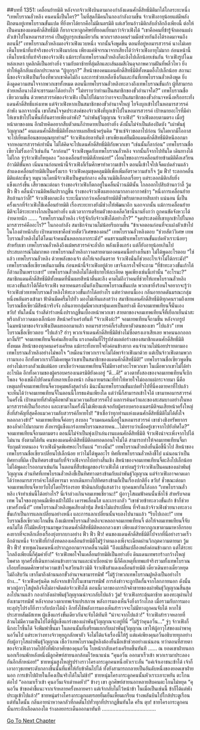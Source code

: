 ##บทที่ 1351: เคลื่อนย้ายมิติ
หลังจากจ้าวเฟิงบินตามกองกำลังแดนศักดิ์สิทธิ์มิติมาได้ไกลระยะหนึ่ง
“เทพโบราณลั่วหลิง คนคนนี้เป็นใคร?”
ในที่สุดก็มีคนในกองกำลังถามขึ้น
จ้าวเฟิงอายุน้อยแต่มีพลังฝึกตนอยู่เทพโบราณขั้นแปด ที่ยิ่งหาได้ยากคือไม่มีเนตรมิติ แต่เสวียนอ้าวมิติกลับล้ำลึกถึงเพียงนี้
ต่อให้เป็นคนของแดนศักดิ์สิทธิ์มิติ ก็ยากจะหาลูกศิษย์ที่ยอดเยี่ยมกว่าจ้าวเฟิงได้
“เขาคือคนที่ข้ารู้จักตอนแฝงตัวเข้าไปในหอมารสวรรค์ เป็นผู้บุกรุกเช่นเดียวกัน พวกเราสองคนร่วมมือช่วยกันถึงได้รอดมาจนถึงตอนนี้!”
เทพโบราณลั่วหลิงมองจ้าวเฟิงแวบหนึ่ง จากนั้นจึงพูดขึ้น
ตอนที่อยู่หอมารสวรรค์ นางไม่เคยเห็นใบหน้าที่แท้จริงของจ้าวเฟิงมาก่อน เพียงแค่พิจารณาจากเสียงได้ว่าจ้าวเฟิงอายุไม่มาก
ก่อนหน้านี้เห็นใบหน้าที่แท้จริงของจ้าวเฟิง แม้กระทั่งเทพโบราณลั่วหลิงก็ตะลึงไปเล็กน้อยเช่นกัน
จ้าวเฟิงรูปโฉมหล่อเหลา บุคลิกดีเป็นอย่างยิ่ง รวมกับตาซ้ายที่ลุ่มลึกและเส้นผมสีเงินดุจภาพความฝันที่พลิ้วไหว ยิ่งทำให้ดูลึกลับแปลกประหลาด
“ผู้บุกรุก?”
สีหน้าของคนแดนศักดิ์สิทธิ์มิติทั้งหมดอึ้งไปเล็กน้อย
สถานะนี้ของจ้าวเฟิงเป็นเรื่องที่พวกเขาคิดไม่ถึง
และการช่วยเหลือซึ่งกันและกันที่เทพโบราณลั่วหลิงพูด ยิ่งดึงดูดความสนใจจากพวกเขาทั้งหมด
ตอนนี้เทพโบราณลั่วหลิงทะลวงถึงเทพโบราณขั้นเก้า ผู้ที่สามารถช่วยเหลือนางได้จะธรรมดาได้อย่างไร
“ไม่ทราบว่าท่านเป็นสมาชิกของขั้วอำนาจใด?”
เทพโบราณชื่อเซียวถามขึ้น
ด้วยพรสวรรค์ของจ้าวเฟิง เป็นไปได้มากว่าอาจจะเป็นสมาชิกของขั้วอำนาจหนึ่งหรือกระทั่งแดนศักดิ์สิทธิ์แห่งเทพ
แต่จ้าวเฟิงหากเป็นสมาชิกของขั้วอำนาจใหญ่ ไยจึงบุกเข้าไปในหอมารสวรรค์ลำพัง
นอกจากนั้น เขาก็สนใจจุดประสงค์ของจ้าวเฟิงที่บุกเข้าไปในหอมารสวรรค์
เป้าหมายอะไรที่มีค่าให้เขาเข้าไปในพื้นที่อันตรายเพียงลำพัง?
“เผ่าพันธุ์วิญญาณ จ้าวเฟิง!”
จ้าวเฟิงตอบตามตรง
เมื่อรู้หน้าตาของตน อีกฝ่ายคิดอยากสืบตัวตนก็ง่ายดายเป็นอย่างยิ่ง ดังนั้นไม่จำเป็นต้องปิดบัง
“เผ่าพันธุ์วิญญาณ!”
คนแดนศักดิ์สิทธิ์มิติทั้งหลายเผยสีหน้าครุ่นคิด
“ข้าแซ่จ้าวขอลาไปก่อน วันใดหากมีโอกาสจะไปเยี่ยมเยือนขอบคุณทุกท่าน!”
จ้าวเฟิงเอ่ยลาทันที
เขาเพียงแค่ยืมมือแดนศักดิ์สิทธิ์มิติหนีออกมาจากหอมารสวรรค์เท่านั้น ไม่ได้คิดจะไปแดนศักดิ์สิทธิ์มิติกับพวกเขา
“เช่นนั้นก็ลาก่อน”
เทพโบราณชื่อเซียวไม่รั้งเอาไว้เช่นกัน
“ลาก่อน!”
จ้าวเฟิงพูดกับเทพโบราณลั่วหลิง จากนั้นก็จากไปทันใด
เดินทางได้ไม่ไกล จู่ๆจ้าวเฟิงก็หยุดลง
“ลองเคลื่อนย้ายมิติสักหน่อย!”
เงื่อนไขของการเคลื่อนย้ายข้ามมิติคือเสวียนอ้าวมิติขั้นหก เนิ่นนานก่อนหน้านี้จ้าวเฟิงก็เริ่มศึกษาทำความเข้าใจ ตอนนี้เข้าใจไปเจ็ดแปดส่วนแล้ว
สำแดงเคลื่อนย้ายมิติเป็นครั้งแรก จ้าวเฟิงคลุมชุดคลุมมิติเพื่อเพิ่มอัตราความสำเร็จ
วู้ม ฟิ้ว!
ระลอกคลื่นมิติแต่ละชั้นๆ หมุนวนโดยมีจ้าวเฟิงเป็นศูนย์กลาง
คลื่นวนมิติเล็กลงเรื่อยๆ แต่ระลอกมิติกลับยิ่งแข็งแกร่งขึ้น
เสี้ยวขณะต่อมา ร่างของจ้าวเฟิงก็ตกอยู่ในคลื่นน้ำวนมิตินั้น
ไกลออกไปสิบล้านกว่าลี้
วู้ม ฟิ้ว ฟิ้ว
คลื่นน้ำวนมิติพลันปรากฏขึ้น ร่างของจ้าวเฟิงเผยออกมากลางอากาศช้าๆ
“หนึ่งการเคลื่อนย้าย สิบล้านกว่าลี้!”
จ้าวเฟิงตกตะลึง ระยะนี้มากกว่าเคลื่อนย้ายมิติชั่วพริบตาหลายสิบเท่า
แน่นอน นี่เป็นครั้งแรกที่จ้าวเฟิงใช้เคลื่อนย้ายมิติ เรื่องระยะทางยังมีช่วงให้พัฒนาอีก
นอกจากนั้น แม้การเคลื่อนย้ายมิติจะได้ระยะทางไกลเป็นอย่างยิ่ง แต่เวลาการเตรียมตัวของเคล็ดวิชานี้นานยิ่งกว่า ถูกคนขัดจังหวะได้ง่ายดายนัก
……
“เทพโบราณลั่วหลิง เจ้ารู้จักกับจ้าวเฟิงได้อย่างไร?”
“จุดประสงค์ที่เขาบุกเข้าไปในหอมารสวรรค์คืออะไร?”
ในกองกำลัง สมาชิกจำนวนไม่น้อยรีบถามขึ้น
“ข้าเจอตอนก่อนที่จะแฝงตัวเข้าไปในโถงตำหนักลับ เป้าหมายเขาคือช่วยสัตว์วิเศษของตน!”
เทพโบราณลั่วหลิงตอบ
“ช่วยสัตว์วิเศษ เทพโบราณลั่วหลิงไม่ได้โดนเจ้าคนนั้นหลอกเอากระมัง!”
คนชราผมฟ้าเทพโบราณขั้นแปดหัวเราะน้อยๆ
สำหรับเขา เทพโบราณลั่วหลิงถึงแม้พรสวรรค์จะล้ำลึก พลังแข็งแกร่ง แต่ก็ยังอายุน้อยเกินไป ประสบการณ์ไม่มากพอ
เทพโบราณลั่วหลิงกวาดสายตามองคนคนนี้อย่างเย็นชา ไม่ได้พูดอะไรตอบ
“ใช่แล้ว เทพโบราณลั่วหลิง ด้วยพลังของเจ้า ต่อให้เจออันตราย จ้าวเฟิงนั่นก็ช่วยอะไรเจ้าไม่ได้กระมัง!”
เทพโบราณชื่อเซียวพลันถามขึ้น
ก่อนหน้านี้จ้าวเฟิงอยู่ด้วย เขาจึงเกรงใจที่จะถาม
“ที่ข้าทะลวงขั้นเก้าได้ก็ล้วนเป็นเพราะเขา!”
เทพโบราณลั่วหลิงไม่ได้อธิบายให้ละเอียด พูดเพียงเช่นนี้เท่านั้น
“อะไรนะ?”
สมาชิกแดนศักดิ์สิทธิ์มิติทั้งหมดที่นั่นเผยสีหน้าตื่นตะลึง
คาดไม่ถึงว่าคนที่ช่วยให้เทพโบราณลั่วหลิงทะลวงขั้นเก้าได้ก็คือจ้าวเฟิง
หลายคนตรงนั้นยังเป็นเทพโบราณขั้นแปด พวกเขายิ่งร้อนใจอยากจะรู้ว่าจ้าวเฟิงช่วยเทพโบราณลั่วหลิงให้ทะลวงขั้นเก้าได้อย่างไร
แต่ทว่าตอนนี้เอง กลิ่นอายกดดันมรณะกลุ่มหนึ่งพลันตรงเข้ามา ฟ้าดินมืดครึ้มไปทั่ว มองไม่เห็นแสงสว่าง
สมาชิกแดนศักดิ์สิทธิ์มิติทุกคนรวมถึงเทพโบราณชื่อเซียวมีสีหน้าจริงจัง
กลิ่นอายกลุ่มนี้พวกเขาคุ้นเคยเป็นอย่างดี คือจอมเทพเทียนจี้นั่นเอง
ขวับ!
ทันใดนั้น ร่างสีดำร่างหนึ่งปรากฏขึ้นเบื้องหน้าพวกเขา
สายตาของจอมเทพเทียนจี้ที่เยือกเย็นน่าสะพรึงกลัวกวาดมองเล็กน้อย สีหน้าคร่ำเคร่งทันที
“จ้าวเฟิงล่ะ?”
จอมเทพเทียนจี้ถามขึ้น
หลังจากรูปโฉมหน้าตาของจ้าวเฟิงเปิดเผยออกมาแล้ว หอมารสวรรค์ก็เร่งสืบหาตัวตนของเขา
“ไปแล้ว”
เทพโบราณชื่อเซียวตอบ
“ไปแล้ว? ฮ่าๆ พวกเจ้าแดนศักดิ์สิทธิ์มิติช่างไม่ซื่อตรงเอาเสียเลย พาคนนอกออกมางั้นรึ!”
จอมเทพเทียนจี้แค่นเสียงเย็น แรงกดดันที่ไร้รูปส่งผลต่อร่างของสมาชิกแดนศักดิ์สิทธิ์มิติทั้งหมด
สีหน้าของทุกคนเคร่งเครียด แม้กระทั่งหายใจยังค่อนข้างยาก คนจำนวนไม่น้อยปรายตามองเทพโบราณลั่วหลิงอย่างไม่พอใจ
“เหมือนว่าพวกเราจะไม่ได้พาจ้าวเฟิงมาด้วย แต่เป็นจ้าวเฟิงตามพวกเรามาเอง อีกทั้งพวกเราก็ไม่เคยพูดว่าเขาเป็นสมาชิกของแดนศักดิ์สิทธิ์มิติ!”
เทพโบราณชื่อเซียวพูดขึ้นอย่างไม่เกรงกลัวแม้แต่น้อย
เขาเชื่อว่าจอมเทพเทียนจี้ไม่มีทางทำอะไรพวกเขา
ในเมื่อพวกเขาไม่ได้ทำอะไรผิด อีกทั้งความของผู้ครอบครองเนตรมิติยังคงอยู่
“ดี...ดี!”
ดวงตาทั้งสองของจอมเทพเทียนจี้เบิกโพลง จ้องเขม็งไปยังคนทั้งหลายเบื้องหน้า กลิ่นอายมรณะที่ทำให้หายใจไม่ออกแผ่กระจายมา
นี่คือเหตุผลที่จอมเทพเทียนจี้ควบคุมพลังสุดกำลัง มิฉะนั้นเทพโบราณขั้นแปดทั่วไปที่นี่คงตายคาที่ไปแล้ว
จะเห็นได้ว่าจอมเทพเทียนจี้ในตอนนี้โกรธแค้นเพียงใด
แต่ว่านี่ก็สามารถเข้าใจได้ เขามาหอมารสวรรค์ในครั้งนี้ เป้าหมายที่สำคัญคือพาตัวแมวความลับสวรรค์ไป ผลการค้นคว้าและของสะสมบางอย่างในหอมารสวรรค์เป็นเรื่องรอง
และเขามาในครั้งนี้ไม่เพียงแต่เจอกับผู้ครอบครองเนตรมิติจนเสียหน้าครั้งใหญ่
สิ่งที่สำคัญที่สุดคือแมวความลับสวรรค์ก็หายไป!
“ข้าเชื่อว่าทุกท่านแห่งแดนศักดิ์สิทธิ์มิติไม่ได้ตั้งใจหลอกลวงข้า!”
จอมเทพเทียนจี้ค่อยๆ สงบลง
“ยามคนคนนี้อยู่ในหอมารสวรรค์ เขาช่วงชิงทรัพยากรของล้ำค่าไปมากมาย สังหารผู้แข็งแกร่งเทพโบราณหลายคน...ไม่ทราบว่าเมื่อครู่เขาจากไปยังทิศใด?”
จอมเทพเทียนจี้ถามตามตรง
ตอนนี้ไม่จำเป็นพุ่งเป้าเล่นงานแดนศักดิ์สิทธิ์มิติ
จ้าวเฟิงน่าจะเพิ่งจากไปได้ไม่นาน ยังตามได้ทัน
คนของแดนศักดิสิทธิ์มิติอดทอดถอนใจไม่ได้
สามารถทำให้จอมเทพเทียนจี้มาจับกุมด้วยตนเอง จ้าวเฟิงมีจุดพิเศษอะไรกันแน่
“ทางนั้น!”
เทพโบราณลั่วหลิงยื่นมือชี้นิ้วไป
สีหน้าของเทพโบราณชื่อเซียวเปลี่ยนไปเล็กน้อย ทว่าไม่ได้พูดอะไร
ทิศที่เทพโบราณลั่วหลิงชี้ไป แน่นอนว่าเป็นทิศทางที่ผิด เป็นทิศตรงข้ามกับที่จ้าวเฟิงจากไปอย่างสิ้นเชิง
สีหน้าของจอมเทพเทียนจี้ตะลึงไปเล็กน้อย ไม่ได้พูดอะไรออกมาเช่นกัน
ในตอนที่สืบข้อมูลของจ้าวเฟิงได้ เขาย่อมรู้ว่าจ้าวเฟิงเป็นคนของเผ่าพันธุ์วิญญาณ ส่วนทิศที่เทพโบรณลั่วหลิงชี้เป็นทิศทางตรงข้ามกับเผ่าพันธุ์วิญญาณ
แต่จ้าวเฟิงอาจคาดเดาได้ว่าหอมารสวรรค์จะไล่สังหารมา หากเดินทางไปทิศตรงข้ามก็เป็นเรื่องปกติยิ่ง
ขวับ!
ชั่วขณะต่อมา จอมเทพเทียนจี้หายวับไปโดยไร้ร่องรอย
ฟ้าดินกลับสู่แสงสว่าง ทุกคนพากันโล่งอก
“เทพโบราณลั่วหลิง เจ้าทำเช่นนี้ได้อย่างไร? นี่เจ้าล่วงเกินจอมเทพเชียวนะ!”
ผู้อาวุโสผมฟ้าคนนั้นซักไซ้
สำหรับจอมเทพ ในใจของทุกคนมีเพียงเฝ้าใฝ่ถึง เคารพเลื่อมใส และเกรงกลัว
“เขาช่วยข้าทะลวงขั้นเก้า ข้าก็ช่วยเขาครั้งหนึ่ง!”
เทพโบราณลั่วหลิงพูดเสียงต่ำทุ้ม สีหน้าไม่แปรเปลี่ยน
ที่จริงแล้วจ้าวเฟิงช่วยนางทะลวงขั้นเก้าเป็นการแลกเปลี่ยนอย่างหนึ่ง และการแลกเปลี่ยนนั้นจบลงไปนานแล้ว
“รีบไปเถอะ!”
เทพโบราณชื่อเซียวตะโกนขึ้น
ถึงแม้เทพโบราณลั่วหลิงจะหลอกจอมเทพเทียนจี้ ต่อให้จอมเทพเทียนจี้จับคนไม่ได้ ก็ไม่มีหลักฐานมาพูดว่าแดนศักดิ์สิทธิ์มิติหลอกลวงเขา
เพียงแต่ว่าหากถูกเขาตามมาหาอีกรอบ คงยากที่จะหลีกเลี่ยงเรื่องยุ่งยากบางอย่าง
ฟิ้ว ฟิ้ว ฟิ้ว!
คนของแดนศักดิ์สิทธิ์มิติไปจากที่นี่อย่างรวดเร็ว
อีกด้านหนึ่ง จ้าวเฟิงที่กำลังทดลองเคลื่อนย้ายมิติไม่รู้ว่าตนเองเพิ่งจะเฉียดผ่านวิกฤตความตายมา
วู้ม ฟิ้ว ฟิ้ว!
ชายชุดเงินคนหนึ่งปรากฏออกมาจากคลื่นวนมิติ
“ถึงแม้สิ้นเปลืองพลังค่อนข้างมาก แต่ได้ระยะไกลถึงเพียงนี้ก็คุ้มค่ายิ่ง!”
จ้าวเฟิงพอใจในเคลื่อนย้ายมิติเป็นอย่างยิ่ง
ดินแดนเทพรกร้างกว้างใหญ่ไพศาล ทุกครั้งที่เดินทางค่อนข้างยาวนานและน่าเบื่อหน่าย
นี่ก็คือเหตุที่เทพแท้จริงรวมทั้งเทพโบราณเกือบทั้งหมดศึกษาทำความเข้าใจเสวียนอ้าวมิติ
จ้าวเฟิงสำแดงเคลื่อนย้ายมิติ เดี๋ยวเดินทางเดี๋ยวหยุด
ไม่ถึงสิบวัน เขาก็มาถึงด้านนอกขั้วอำนาจเขามารทมิฬ
“ไม่รู้ว่าพวกเทพโบราณฝูหลิงเป็นอย่างไรบ้าง...”
จ้าวเฟิงครุ่นคิด
หลังจากเข้าไปในเขามารทมิฬ การส่งข่าวจะถูกปิดกั้นจากโลกภายนอก ดังนั้นพวกผู้อาวุโสฝูหลิงจึงไม่อาจติดต่อจ้าวเฟิงได้
ตอนนี้เวลาของภารกิจค้าขายของเผ่าพันธุ์วิญญาณสิ้นสุดลงไปนานแล้ว กองกำลังเผ่าพันธุ์วิญญาณน่าจะกลับไปแล้ว
วู้ม!
จ้าวเฟิงกระตุ้นตาซ้าย มองทะลุผ่านไปยังเขามารทมิฬ
หลังจากดวงตาเทพเจ้าแปรสภาพ พลังการมองเห็นจึงยิ่งกว้างไกล เมื่อรวมกับการมองทะลุปรุโปร่งก็ยิ่งราวกับปลาได้น้ำ
อีกทั้งใช้พลังการมองเห็นสำรวจจะไม่มีทางถูกคนจับได้ หากใช้ประสาทสัมผัสเทพ ผู้แข็งแกร่งขั้นเดียวกันจะจับได้ทันที
“น่าจะจากไปแล้ว!”
จ้าวเฟิงสำรวจหลายที่ ล้วนไม่มีความเป็นไปได้ที่ผู้แข็งแกร่งของเผ่าพันธุ์วิญญาณจะอยู่ที่นี่
“ไม่รู้ว่าคุนอวิ๋น...”
จู่ๆ จ้าวเฟิงก็นึกอะไรขึ้นได้ จึงพึมพำขึ้นมา
ในตอนนั้นที่เตรียมแยกกับเผ่าพันธุ์วิญญาณ เขาให้ผู้อาวุโสของเผ่าพาคุนอวิ๋นไป
แต่ระหว่างทางจ้าวหุยถูกลักพาตัว จึงไม่ได้แจ้งเรื่องนี้ให้รู้
แต่แค่เพียงคุนอวิ๋นอธิบายทุกอย่างกับผู้อาวุโสเผ่าพันธุ์วิญญาณ เชื่อว่าเทพโบราณฝูหลิงต้องยื่นมือเข้าช่วยอย่างแน่นอน
ทว่าตอนที่สายตาของจ้าวเฟิงกวาดไปยังที่พักอาศัยของคุนอวิ๋น ใบหน้ากลับเคร่งเครียดขึ้นทันที
……
ณ ยอดเขาฝ่ายนอกนอกเรือนพักหลังหนึ่งมีลูกศิษย์สายนอกล้อมไว้หนาแน่น
“คุนอวิ๋น ออกมาเร็วเข้า พวกเรามาประลองกันอีกสักหน่อย!”
ชายหนุ่มสูงใหญ่รูปร่างราวโครงกระดูกคนหนึ่งหัวเราะลั่น
“แค่เจ้าเอาชนะข้าได้ เจ้าก็เอาอาวุธเทพระดับกลางชิ้นนั้นที่แพ้ให้กับข้าคืนไปได้ ทั้งยังสามารถกลายเป็นอันดับหนึ่งของยอดเขาฝ่ายนอก การเข้าไปฝ่ายในก็คงเป็นจริงได้ในไม่ช้า!”
ชายหนุ่มโครงกระดูกคนนั้นหัวเราะเยาะหยัน ตะโกนต่อไป
“ออกมาเร็วเข้า คุนอวิ๋นเจ้าเต่าหดหัว!”
ข้างๆ เขา ลูกศิษย์สายนอกหลายสิบคนตะโกนไม่หยุด
“คุนอวิ๋น ข้าขอคำชี้แนะจากเจ้าหลายครั้งหลายครา แต่เจ้ากลับไม่ไว้หน้าข้า ในเมื่อเป็นเช่นนี้ ข้าก็ได้แต่พังประตูเข้าไปแล้ว!”
ชายหนุ่มร่างโครงกระดูกเผยรอยยิ้มเย็นเหี้ยมเกรียม ร่างพลันบินไปใกล้ประตูเรือน
แต่ทันใดนั้น กลิ่นอายน่าหวาดกลัวที่กดดันไปทั่วทุกที่ปรากฏขึ้นทันใด
ครืน ตุบ!
ชายโครงกระดูกคนนั้นกระอักเลือดกองโต ร่างลอยกระเด็นออกมาทันที
………………………………


[Go To Next Chapter]( ./208.md)